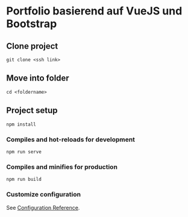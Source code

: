 # Portfolio basierend auf VueJS und Bootstrap
## Clone project
```
git clone <ssh link>
```

## Move into folder
```
cd <foldername>
```

## Project setup
```
npm install
```

### Compiles and hot-reloads for development
```
npm run serve
```

### Compiles and minifies for production
```
npm run build
```

### Customize configuration
See [Configuration Reference](https://cli.vuejs.org/config/).
